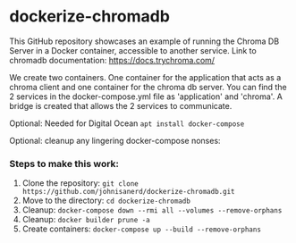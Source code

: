 # dockerize-chromadb
This GitHub repository showcases an example of running the Chroma DB Server in a Docker container, accessible to another service. Link to chromadb documentation: https://docs.trychroma.com/

We create two containers. One container for the application that acts as a chroma client and one container for the chroma db server. You can find the 2 services in the docker-compose.yml file as 'application' and 'chroma'. A bridge is created that allows the 2 services to communicate.

Optional: Needed for Digital Ocean
`apt install docker-compose`

Optional:  cleanup any lingering docker-compose nonses:





### Steps to make this work:
1. Clone the repository: `git clone https://github.com/johnisanerd/dockerize-chromadb.git`
3. Move to the directory: `cd dockerize-chromadb`
4. Cleanup: `docker-compose down --rmi all --volumes --remove-orphans`
5. Cleanup: `docker builder prune -a`
5. Create containers: `docker-compose up --build --remove-orphans`
